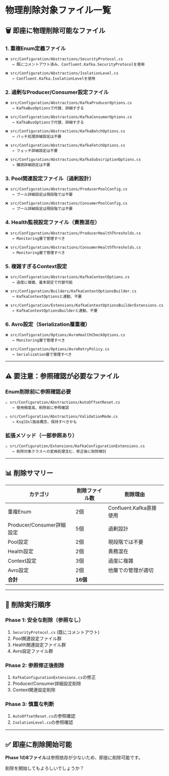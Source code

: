 # 物理削除対象ファイル一覧

## 🗑️ **即座に物理削除可能なファイル**

### **1. 重複Enum定義ファイル**
```
❌ src/Configuration/Abstractions/SecurityProtocol.cs
   → 既にコメントアウト済み、Confluent.Kafka.SecurityProtocolを使用

❌ src/Configuration/Abstractions/IsolationLevel.cs  
   → Confluent.Kafka.IsolationLevelを使用
```

### **2. 過剰なProducer/Consumer設定ファイル**
```
❌ src/Configuration/Abstractions/KafkaProducerOptions.cs
   → KafkaBusOptionsで代替、詳細すぎる

❌ src/Configuration/Abstractions/KafkaConsumerOptions.cs
   → KafkaBusOptionsで代替、詳細すぎる

❌ src/Configuration/Abstractions/KafkaBatchOptions.cs
   → バッチ処理詳細設定は不要

❌ src/Configuration/Abstractions/KafkaFetchOptions.cs
   → フェッチ詳細設定は不要

❌ src/Configuration/Abstractions/KafkaSubscriptionOptions.cs
   → 購読詳細設定は不要
```

### **3. Pool関連設定ファイル（過剰設計）**
```
❌ src/Configuration/Abstractions/ProducerPoolConfig.cs
   → プール詳細設定は現段階では不要

❌ src/Configuration/Abstractions/ConsumerPoolConfig.cs
   → プール詳細設定は現段階では不要
```

### **4. Health監視設定ファイル（責務混在）**
```
❌ src/Configuration/Abstractions/ProducerHealthThresholds.cs
   → Monitoring層で管理すべき

❌ src/Configuration/Abstractions/ConsumerHealthThresholds.cs
   → Monitoring層で管理すべき
```

### **5. 複雑すぎるContext設定**
```
❌ src/Configuration/Abstractions/KafkaContextOptions.cs
   → 過度に複雑、基本設定で代替可能

❌ src/Configuration/Builders/KafkaContextOptionsBuilder.cs
   → KafkaContextOptionsと連動、不要

❌ src/Configuration/Extensions/KafkaContextOptionsBuilderExtensions.cs
   → KafkaContextOptionsBuilderと連動、不要
```

### **6. Avro設定（Serialization層重複）**
```
❌ src/Configuration/Options/AvroHealthCheckOptions.cs
   → Monitoring層で管理すべき

❌ src/Configuration/Options/AvroRetryPolicy.cs
   → Serialization層で管理すべき
```

---

## ⚠️ **要注意：参照確認が必要なファイル**

### **Enum削除前に参照確認必要**
```
⚠️ src/Configuration/Abstractions/AutoOffsetReset.cs
   → 使用頻度高、削除前に参照確認

⚠️ src/Configuration/Abstractions/ValidationMode.cs
   → KsqlDsl独自概念、保持すべきかも
```

### **拡張メソッド（一部参照あり）**
```
⚠️ src/Configuration/Extensions/KafkaConfigurationExtensions.cs
   → 削除対象クラスへの変換処理含む、修正後に削除検討
```

---

## 📊 **削除サマリー**

| カテゴリ | 削除ファイル数 | 削除理由 |
|----------|---------------|----------|
| 重複Enum | 2個 | Confluent.Kafka直接使用 |
| Producer/Consumer詳細設定 | 5個 | 過剰設計 |
| Pool設定 | 2個 | 現段階では不要 |
| Health設定 | 2個 | 責務混在 |
| Context設定 | 3個 | 過度に複雑 |
| Avro設定 | 2個 | 他層での管理が適切 |
| **合計** | **16個** | |

---

## 🎯 **削除実行順序**

### **Phase 1: 安全な削除（参照なし）**
1. `SecurityProtocol.cs` (既にコメントアウト)
2. Pool関連設定ファイル群
3. Health関連設定ファイル群
4. Avro設定ファイル群

### **Phase 2: 参照修正後削除**
1. `KafkaConfigurationExtensions.cs`の修正
2. Producer/Consumer詳細設定削除
3. Context関連設定削除

### **Phase 3: 慎重な判断**
1. `AutoOffsetReset.cs`の参照確認
2. `IsolationLevel.cs`の参照確認

---

## ✅ **即座に削除開始可能**

**Phase 1の8ファイル**は参照依存が少ないため、即座に削除可能です。

削除を開始してもよろしいでしょうか？